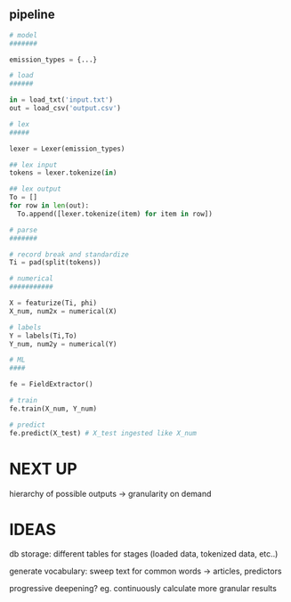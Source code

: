 pipeline
---------

```python
# model
#######

emission_types = {...}

# load
######

in = load_txt('input.txt')
out = load_csv('output.csv')

# lex
#####

lexer = Lexer(emission_types)

## lex input
tokens = lexer.tokenize(in)

## lex output
To = []
for row in len(out):
  To.append([lexer.tokenize(item) for item in row])

# parse
#######

# record break and standardize
Ti = pad(split(tokens))

# numerical
###########

X = featurize(Ti, phi)
X_num, num2x = numerical(X)

# labels
Y = labels(Ti,To)
Y_num, num2y = numerical(Y)

# ML
####

fe = FieldExtractor()

# train
fe.train(X_num, Y_num)

# predict
fe.predict(X_test) # X_test ingested like X_num
```

NEXT UP
=======

hierarchy of possible outputs -> granularity on demand

IDEAS
=====

db storage: different tables for stages (loaded data, tokenized data, etc..)

generate vocabulary:
  sweep text for common words -> articles, predictors

progressive deepening? eg. continuously calculate more granular results
